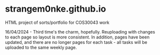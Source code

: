 # strangem0nke.github.io
HTML project of sorts/portfolio for COS30043 work

16/04/2024 - Third time's the charm, hopefully. Reuploading with changes to each page so layout is more consistent. In addition, pages have been updated, and there are no longer pages for each task - all tasks will be uploaded to the same weekly page.
